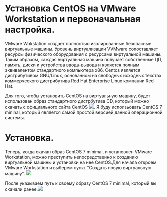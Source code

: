 # Установка CentOS на VMware Workstation и первоначальная настройка.
VMware Wokstation создает полностью изолированные безопасные виртуальные машины. Уровень виртуализации VVMware сопоставляет ресурсы физического оборудования с ресурсами виртуальной машины. Таким образом, каждая виртуальная машина получает собственные ЦП, память, диски и устройства ввода-вывода и является полным эквивалентом стандартного компьютера x86.
Centos является дистрибутивом GNU/Linux, основанном на свободных исходных текстах коммерческого дистрибутива Red Hat Enterprise Linux компании Red Hat.
    
Для того, чтобы установить CentOS на виртуальную машину, будет использован образ стандартного дистрбутива CD, который можно скачать с официального сайта CentOS ![](https://www.centos.org/). Я буду исползьовать CentOS 7 mininal, который является самой простой версией данной операционной системы.
    
# Установка.
Теперь, когда скачан образ CentOS 7 minimal, и установлен VMware Workstation, можно преступить непосредственно к созданию виртуальной машины и установки на нее CentOS.Для начала откроем VMware Workstation и выберем пункт "Создать новую виртуальную машину". ![](http://s7.hostingkartinok.com/uploads/images/2015/07/a721eb021bf7d5656e205e260539bdc8.jpg)

После указываем путь к своему образу CentOS 7 minimal, который вы скачали ранее.![](http://s7.hostingkartinok.com/uploads/images/2015/07/935d239383a343a228da8a51213cb995.jpg)
